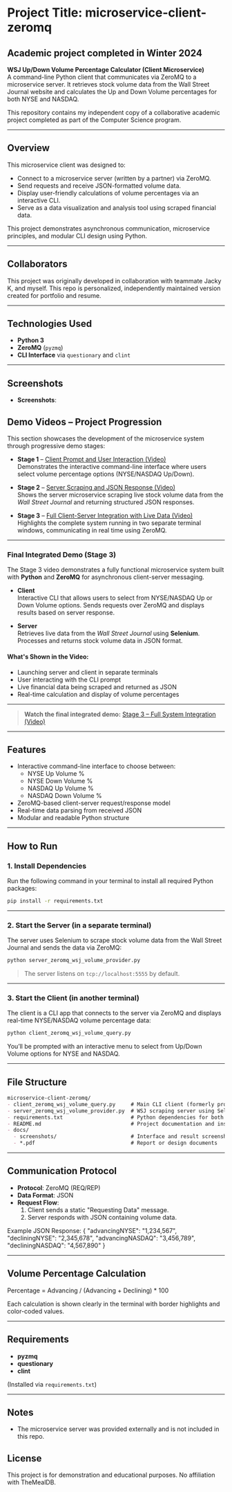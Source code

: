 # Project Title: microservice-client-zeromq

## Academic project completed in Winter 2024

**WSJ Up/Down Volume Percentage Calculator (Client Microservice)**  
A command-line Python client that communicates via ZeroMQ to a microservice server. It retrieves stock volume data from the Wall Street Journal website and calculates the Up and Down Volume percentages for both NYSE and NASDAQ.

This repository contains my independent copy of a collaborative academic project completed as part of the
Computer Science program.

---

## Overview

This microservice client was designed to:

- Connect to a microservice server (written by a partner) via ZeroMQ.
- Send requests and receive JSON-formatted volume data.
- Display user-friendly calculations of volume percentages via an interactive CLI.
- Serve as a data visualization and analysis tool using scraped financial data.

This project demonstrates asynchronous communication, microservice principles, and modular CLI design using Python.

---

## Collaborators

This project was originally developed in collaboration with teammate Jacky K, and myself. This repo is
personalized, independently maintained version created for portfolio and resume.

---

## Technologies Used

- **Python 3**
- **ZeroMQ** (`pyzmq`)
- **CLI Interface** via `questionary` and `clint`

---

## Screenshots

- **Screenshots**:  



## Demo Videos – Project Progression

This section showcases the development of the microservice system through progressive demo stages:

- **Stage 1** – [Client Prompt and User Interaction (Video)](https://youtu.be/yz9epsfDPJQ)  
  Demonstrates the interactive command-line interface where users select volume percentage options (NYSE/NASDAQ Up/Down).

- **Stage 2** – [Server Scraping and JSON Response (Video)](https://youtu.be/Yt8J8iD2Uoo)  
  Shows the server microservice scraping live stock volume data from the *Wall Street Journal* and returning structured JSON responses.

- **Stage 3** – [Full Client-Server Integration with Live Data (Video)](https://youtu.be/7M-taMOrDU0)  
  Highlights the complete system running in two separate terminal windows, communicating in real time using ZeroMQ.

---

### Final Integrated Demo (Stage 3)

The Stage 3 video demonstrates a fully functional microservice system built with **Python** and **ZeroMQ** for asynchronous client-server messaging.

- **Client**  
  Interactive CLI that allows users to select from NYSE/NASDAQ Up or Down Volume options. Sends requests over ZeroMQ and displays results based on server response.

- **Server**  
  Retrieves live data from the *Wall Street Journal* using **Selenium**. Processes and returns stock volume data in JSON format.

#### What's Shown in the Video:
- Launching server and client in separate terminals  
- User interacting with the CLI prompt  
- Live financial data being scraped and returned as JSON  
- Real-time calculation and display of volume percentages

---

> **Watch the final integrated demo:** [Stage 3 – Full System Integration (Video)](https://youtu.be/7M-taMOrDU0)

---

## Features

- Interactive command-line interface to choose between:
  - NYSE Up Volume %
  - NYSE Down Volume %
  - NASDAQ Up Volume %
  - NASDAQ Down Volume %
- ZeroMQ-based client-server request/response model
- Real-time data parsing from received JSON
- Modular and readable Python structure

---

## How to Run

### 1. Install Dependencies

Run the following command in your terminal to install all required Python packages:

```bash
pip install -r requirements.txt
```

---

### 2. Start the Server (in a separate terminal)

The server uses Selenium to scrape stock volume data from the Wall Street Journal and sends the data via ZeroMQ:

```bash
python server_zeromq_wsj_volume_provider.py
```

> The server listens on `tcp://localhost:5555` by default.

---

### 3. Start the Client (in another terminal)

The client is a CLI app that connects to the server via ZeroMQ and displays real-time NYSE/NASDAQ volume percentage data:

```bash
python client_zeromq_wsj_volume_query.py
```

You’ll be prompted with an interactive menu to select from Up/Down Volume options for NYSE and NASDAQ.

---

## File Structure

```markdown
microservice-client-zeromq/
- client_zeromq_wsj_volume_query.py     # Main CLI client (formerly prompt_030824_v03.py)
- server_zeromq_wsj_volume_provider.py  # WSJ scraping server using Selenium
- requirements.txt                      # Python dependencies for both client and server
- README.md                             # Project documentation and instructions
- docs/
  - screenshots/                        # Interface and result screenshots (for README and report)
  - *.pdf                               # Report or design documents
```

---

## Communication Protocol

- **Protocol**: ZeroMQ (REQ/REP)
- **Data Format**: JSON
- **Request Flow**:
  1. Client sends a static "Requesting Data" message.
  2. Server responds with JSON containing volume data.

Example JSON Response:
{
  "advancingNYSE": "1,234,567",
  "decliningNYSE": "2,345,678",
  "advancingNASDAQ": "3,456,789",
  "decliningNASDAQ": "4,567,890"
}

---

## Volume Percentage Calculation

Percentage = Advancing / (Advancing + Declining) * 100

Each calculation is shown clearly in the terminal with border highlights and color-coded values.

---

## Requirements

- **pyzmq**
- **questionary**
- **clint**

(Installed via `requirements.txt`)

---

## Notes

- The microservice server was provided externally and is not included in this repo.

## License

This project is for demonstration and educational purposes. No affiliation with TheMealDB.
